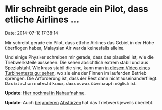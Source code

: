 Mir schreibt gerade ein Pilot, dass etliche Airlines \...
=========================================================

Date: 2014-07-18 17:38:14

Mir schreibt gerade ein Pilot, dass etliche Airlines das Gebiet in der
Höhe überflogen haben, Malaysian Air war da keinesfalls alleine.

Und einige Physiker schreiben mir gerade, dass das plausibel ist, wie
die Triebwerksteile aussehen. Die sehen absichtlich extrem stabil und
aus Spezialstahl. Wie krass stabil die sind, kann man [in diesem Video
eines Turbinentests gut sehen](http://youtu.be/WAhjSviYVr8), wo sie eine
der Finnen im laufenden Betrieb sprengen. Die Anforderung ist, dass der
Rest dann nicht auseinanderfliegt. Das ist schon mal echt krass, dass
sowas überhaupt möglich ist.

**Update**: [Hier nochmal in
Nahaufnahme](http://www.youtube.com/watch?v=j973645y5AA#t=4m30s).

**Update**: Auch
[bei](https://upload.wikimedia.org/wikipedia/commons/a/a2/Crash_Turkish_Airlines_TK_1951_plane_engine.jpg)
[anderen](http://www.check-six.com/images/Marshall/MU-crash-engine2.jpg)
[Abstürzen](http://cdn.theatlantic.com/static/mt/assets/international/mfn%20engine%20AP.jpg)
hat das Triebwerk jeweils überlebt.
